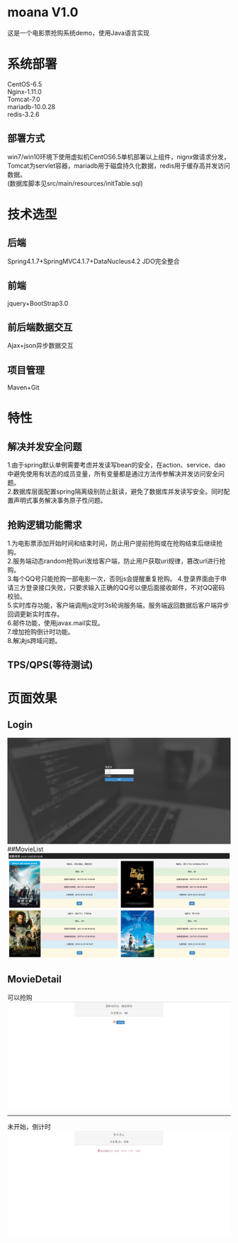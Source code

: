 moana V1.0
====  
这是一个电影票抢购系统demo，使用Java语言实现<br>
# 系统部署
CentOS-6.5<br>
Nginx-1.11.0<br> 
Tomcat-7.0<br>
mariadb-10.0.28<br>
redis-3.2.6<br>
## 部署方式
win7/win10环境下使用虚拟机CentOS6.5单机部署以上组件，nignx做请求分发，Tomcat为servlet容器，mariadb用于磁盘持久化数据，redis用于缓存高并发访问数据。<br>
(数据库脚本见src/main/resources/initTable.sql)
# 技术选型
## 后端
Spring4.1.7+SpringMVC4.1.7+DataNucleus4.2 JDO完全整合
## 前端
jquery+BootStrap3.0
## 前后端数据交互
Ajax+json异步数据交互
## 项目管理
Maven+Git
# 特性
## 解决并发安全问题
1.由于spring默认单例需要考虑并发读写bean的安全，在action、service、dao中避免使用有状态的成员变量，所有变量都是通过方法传参解决并发访问安全问题。<br>
2.数据库层面配置spring隔离级别防止脏读，避免了数据库并发读写安全。同时配置声明式事务解决事务原子性问题。
## 抢购逻辑功能需求
1.为电影票添加开始时间和结束时间，防止用户提前抢购或在抢购结束后继续抢购。<br>
2.服务端动态random抢购uri发给客户端，防止用户获取uri规律，篡改url进行抢购。<br>
3.每个QQ号只能抢购一部电影一次，否则js会提醒重复抢购。
4.登录界面由于申请三方登录接口失败，只要求输入正确的QQ号以便后面接收邮件，不对QQ密码校验。<br>
5.实时库存功能，客户端调用js定时3s轮询服务端，服务端返回数据后客户端异步回调更新实时库存。<br>
6.邮件功能，使用javax.mail实现。<br>
7.增加抢购倒计时功能。<br>
8.解决js跨域问题。<br>
## TPS/QPS(等待测试)
# 页面效果
## Login
![image](https://github.com/youHappyOK/moana/raw/master/screenshots/login.png)<br>
##MovieList
![image](https://github.com/youHappyOK/moana/raw/master/screenshots/movielist.png)<br>
## MovieDetail
可以抢购<br>
![image](https://github.com/youHappyOK/moana/raw/master/screenshots/detail_1.png)<br>

----------
未开始，倒计时<br>
![image](https://github.com/youHappyOK/moana/raw/master/screenshots/detail_2.png)<br>
